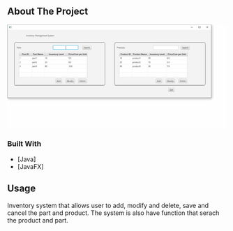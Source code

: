 <!-- ABOUT THE PROJECT -->
## About The Project

<img src="https://github.com/Kijimu7/JavaFXApplication/blob/master/Inventory.gif" alt="Inventory system" onclick="window.open('anotherpage.html', '_blank');" />


### Built With


* [Java]
* [JavaFX]


<!-- USAGE EXAMPLES -->
## Usage

Inventory system that allows user to add, modify and delete, save and cancel the part and product. The system is also have function that serach the product and part.


